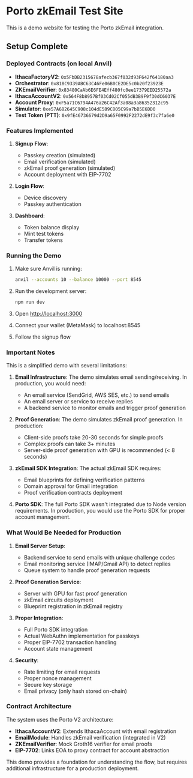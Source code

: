 # Porto zkEmail Test Site

This is a demo website for testing the Porto zkEmail integration.

## Setup Complete

### Deployed Contracts (on local Anvil)

- **IthacaFactoryV2**: `0x5FbDB2315678afecb367f032d93F642f64180aa3`
- **Orchestrator**: `0x818C9339ABC63C46Fe06B0CE2DE5c0b20f23923E`
- **ZKEmailVerifier**: `0x83480CaAb6E6FE4Eff480fc0ee17379EED25572a`
- **IthacaAccountV2**: `0x564F8b8957Bf03Cd02Cf055dB3B9F9f30dC6037E`
- **Account Proxy**: `0xF5a71C6794A476a26C42Af3a08a3a86352312c95`
- **Simulator**: `0xe57A682645C908c104dE589C805C99a7bB5E6DD0`
- **Test Token (PTT)**: `0x9fE46736679d2D9a65F0992F2272dE9f3c7fa6e0`

### Features Implemented

1. **Signup Flow**:
   - Passkey creation (simulated)
   - Email verification (simulated)
   - zkEmail proof generation (simulated)
   - Account deployment with EIP-7702

2. **Login Flow**:
   - Device discovery
   - Passkey authentication

3. **Dashboard**:
   - Token balance display
   - Mint test tokens
   - Transfer tokens

### Running the Demo

1. Make sure Anvil is running:
   ```bash
   anvil --accounts 10 --balance 10000 --port 8545
   ```

2. Run the development server:
   ```bash
   npm run dev
   ```

3. Open [http://localhost:3000](http://localhost:3000)

4. Connect your wallet (MetaMask) to localhost:8545

5. Follow the signup flow

### Important Notes

This is a simplified demo with several limitations:

1. **Email Infrastructure**: The demo simulates email sending/receiving. In production, you would need:
   - An email service (SendGrid, AWS SES, etc.) to send emails
   - An email server or service to receive replies
   - A backend service to monitor emails and trigger proof generation

2. **Proof Generation**: The demo simulates zkEmail proof generation. In production:
   - Client-side proofs take 20-30 seconds for simple proofs
   - Complex proofs can take 3+ minutes
   - Server-side proof generation with GPU is recommended (< 8 seconds)

3. **zkEmail SDK Integration**: The actual zkEmail SDK requires:
   - Email blueprints for defining verification patterns
   - Domain approval for Gmail integration
   - Proof verification contracts deployment

4. **Porto SDK**: The full Porto SDK wasn't integrated due to Node version requirements. In production, you would use the Porto SDK for proper account management.

### What Would Be Needed for Production

1. **Email Server Setup**:
   - Backend service to send emails with unique challenge codes
   - Email monitoring service (IMAP/Gmail API) to detect replies
   - Queue system to handle proof generation requests

2. **Proof Generation Service**:
   - Server with GPU for fast proof generation
   - zkEmail circuits deployment
   - Blueprint registration in zkEmail registry

3. **Proper Integration**:
   - Full Porto SDK integration
   - Actual WebAuthn implementation for passkeys
   - Proper EIP-7702 transaction handling
   - Account state management

4. **Security**:
   - Rate limiting for email requests
   - Proper nonce management
   - Secure key storage
   - Email privacy (only hash stored on-chain)

### Contract Architecture

The system uses the Porto V2 architecture:
- **IthacaAccountV2**: Extends IthacaAccount with email registration
- **EmailModule**: Handles zkEmail verification (integrated in V2)
- **ZKEmailVerifier**: Mock Groth16 verifier for email proofs
- **EIP-7702**: Links EOA to proxy contract for account abstraction

This demo provides a foundation for understanding the flow, but requires additional infrastructure for a production deployment.
